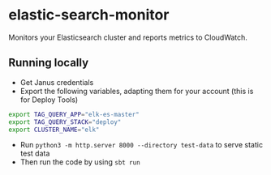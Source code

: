 # elastic-search-monitor

Monitors your Elasticsearch cluster and reports metrics to CloudWatch.

## Running locally

* Get Janus credentials
* Export the following variables, adapting them for your account (this is for Deploy Tools)

```bash
export TAG_QUERY_APP="elk-es-master"
export TAG_QUERY_STACK="deploy"
export CLUSTER_NAME="elk"
```

* Run `python3 -m http.server 8000 --directory test-data` to serve static test data
* Then run the code by using `sbt run`
